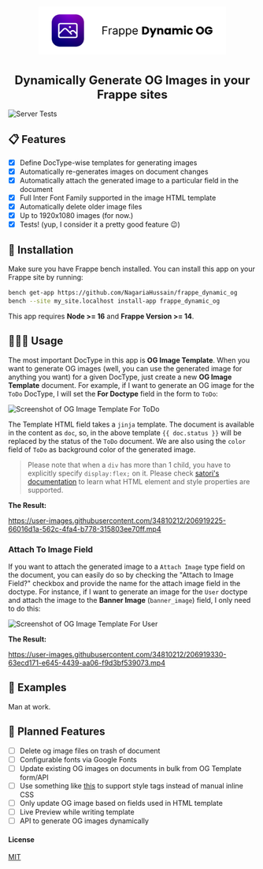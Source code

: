 <p align="center">
  <a href="https://github.com/NagariaHussain/frappe_dynamic_og">
    <img src="./.github/images/fdog_logo.png" width="380" />
  </a>
</p>
<h1 style="font-size: 24px" align="center">Dynamically Generate OG Images in your Frappe sites</h1>

![Server Tests](https://github.com/NagariaHussain/frappe_dynamic_og/actions/workflows/ci.yml/badge.svg)

## 📋 Features

- [x] Define DocType-wise templates for generating images
- [x] Automatically re-generates images on document changes
- [x] Automatically attach the generated image to a particular field in the document
- [x] Full Inter Font Family supported in the image HTML template
- [x] Automatically delete older image files
- [x] Up to 1920x1080 images (for now.)
- [x] Tests! (yup, I consider it a pretty good feature 😉)

## 📀 Installation

Make sure you have Frappe bench installed. You can install this app on your Frappe site by running:

```bash
bench get-app https://github.com/NagariaHussain/frappe_dynamic_og
bench --site my_site.localhost install-app frappe_dynamic_og
```

This app requires **Node >= 16** and **Frappe Version >= 14**.

## 👩🏼‍💻 Usage

The most important DocType in this app is **OG Image Template**. When you want to generate OG images (well, you can use the generated image for anything you want) for a given DocType, just create a new **OG Image Template** document. For example, if I want to generate an OG image for the `ToDo` DocType, I will set the **For Doctype** field in the form to `ToDo`:

![Screenshot of OG Image Template For ToDo](https://frappecloud.com/files/sample_todo_og_image_template_form_view.png)

The Template HTML field takes a `jinja` template. The document is available in the content as `doc`, so, in the above template `{{ doc.status }}` will be replaced by the status of the `ToDo` document. We are also using the `color` field of `ToDo` as background color of the generated image.

> Please note that when a `div` has more than 1 child, you have to explicitly specify `display:flex;` on it. Please check [satori's documentation](https://github.com/vercel/satori) to learn what HTML element and style properties are supported.

**The Result:**

https://user-images.githubusercontent.com/34810212/206919225-66016d1a-562c-4fa4-b778-315803ee70ff.mp4

### Attach To Image Field

If you want to attach the generated image to a `Attach Image` type field on the document, you can easily do so by checking the "Attach to Image Field?" checkbox and provide the name for the attach image field in the doctype. For instance, if I want to generate an image for the `User` doctype and attach the image to the **Banner Image** (`banner_image`) field, I only need to do this:

![Screenshot of OG Image Template For User](https://frappecloud.com/files/sample_user_og_image_template_form_view.png)

**The Result:**

https://user-images.githubusercontent.com/34810212/206919330-63ecd171-e645-4439-aa06-f9d3bf539073.mp4

## 🌄 Examples

Man at work.

## 📍 Planned Features 

- [ ] Delete og image files on trash of document
- [ ] Configurable fonts via Google Fonts
- [ ] Update existing OG images on documents in bulk from OG Template form/API
- [ ] Use something like [this](https://github.com/jonkemp/inline-css) to support style tags instead of manual inline CSS
- [ ] Only update OG image based on fields used in HTML template
- [ ] Live Preview while writing template
- [ ] API to generate OG images dynamically

#### License

[MIT](./LICENSE.txt)